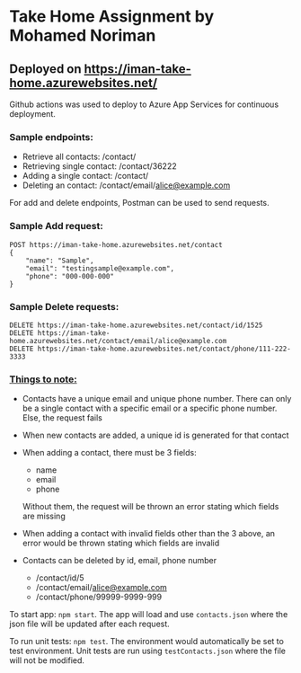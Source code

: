 # Take Home Assignment by Mohamed Noriman

## Deployed on https://iman-take-home.azurewebsites.net/
Github actions was used to deploy to Azure App Services for continuous deployment.

### Sample endpoints:

- Retrieve all contacts: /contact/
- Retrieving single contact: /contact/36222
- Adding a single contact: /contact/
- Deleting an contact: /contact/email/alice@example.com

For add and delete endpoints, Postman can be used to send requests.

### Sample Add request:

```
POST https://iman-take-home.azurewebsites.net/contact
{
    "name": "Sample",
    "email": "testingsample@example.com",
    "phone": "000-000-000"
}
```

### Sample Delete requests:

```
DELETE https://iman-take-home.azurewebsites.net/contact/id/1525
DELETE https://iman-take-home.azurewebsites.net/contact/email/alice@example.com
DELETE https://iman-take-home.azurewebsites.net/contact/phone/111-222-3333
```

### <ins>Things to note:</ins>

- Contacts have a unique email and unique phone number. There can only be a single contact with a specific email or a specific phone number. Else, the request fails
- When new contacts are added, a unique id is generated for that contact
- When adding a contact, there must be 3 fields:

  - name
  - email
  - phone

  Without them, the request will be thrown an error stating which fields are missing

- When adding a contact with invalid fields other than the 3 above, an error would be thrown stating which fields are invalid
- Contacts can be deleted by id, email, phone number
  - /contact/id/5
  - /contact/email/alice@example.com
  - /contact/phone/99999-9999-999

To start app: `npm start`. The app will load and use `contacts.json` where the json file will be updated after each request.

To run unit tests: `npm test`. The environment would automatically be set to test environment. Unit tests are run using `testContacts.json` where the file will not be modified.
